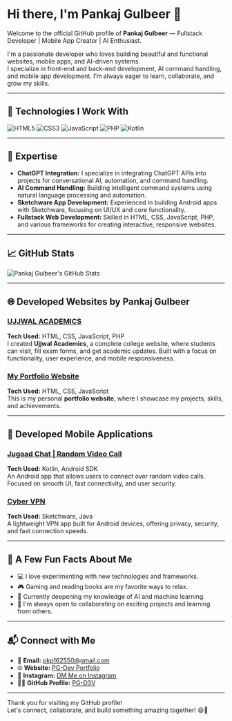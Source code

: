 # Hi there, I'm **Pankaj Gulbeer** 👋

Welcome to the official GitHub profile of **Pankaj Gulbeer** — Fullstack Developer | Mobile App Creator | AI Enthusiast.

I'm a passionate developer who loves building beautiful and functional websites, mobile apps, and AI-driven systems.  
I specialize in front-end and back-end development, AI command handling, and mobile app development. I’m always eager to learn, collaborate, and grow my skills.

---

## 🔧 Technologies I Work With

![HTML5](https://img.shields.io/badge/HTML5-E34F26?style=flat&logo=html5&logoColor=white)
![CSS3](https://img.shields.io/badge/CSS3-1572B6?style=flat&logo=css3&logoColor=white)
![JavaScript](https://img.shields.io/badge/JavaScript-ES6-yellow?style=flat&logo=javascript&logoColor=white)
![PHP](https://img.shields.io/badge/PHP-777BB4?style=flat&logo=php&logoColor=white)
![Kotlin](https://img.shields.io/badge/Kotlin-7F52FF?style=flat&logo=kotlin&logoColor=white)

---

## 🚀 Expertise

- **ChatGPT Integration:** I specialize in integrating ChatGPT APIs into projects for conversational AI, automation, and command handling.
- **AI Command Handling:** Building intelligent command systems using natural language processing and automation.
- **Sketchware App Development:** Experienced in building Android apps with Sketchware, focusing on UI/UX and core functionality.
- **Fullstack Web Development:** Skilled in HTML, CSS, JavaScript, PHP, and various frameworks for creating interactive, responsive websites.

---

## 📈 GitHub Stats

![Pankaj Gulbeer's GitHub Stats](https://github-readme-stats.vercel.app/api?username=PG-D3V&show_icons=true&hide_title=true&theme=radical&count_private=true)

---

## 🌐 Developed Websites by Pankaj Gulbeer

### [UJJWAL ACADEMICS](https://ujjwalacademics.com)
**Tech Used:** HTML, CSS, JavaScript, PHP  
I created **Ujjwal Academics**, a complete college website, where students can visit, fill exam forms, and get academic updates. Built with a focus on functionality, user experience, and mobile responsiveness.

### [My Portfolio Website](https://pg-d3v.github.io/MyPortfolio/)
**Tech Used:** HTML, CSS, JavaScript  
This is my personal **portfolio website**, where I showcase my projects, skills, and achievements.

---

## 📱 Developed Mobile Applications

### [Jugaad Chat | Random Video Call](https://your-app-link)
**Tech Used:** Kotlin, Android SDK  
An Android app that allows users to connect over random video calls. Focused on smooth UI, fast connectivity, and user security.

### [Cyber VPN](https://your-app-link)
**Tech Used:** Sketchware, Java  
A lightweight VPN app built for Android devices, offering privacy, security, and fast connection speeds.

---

## 📝 A Few Fun Facts About Me

- 💻 I love experimenting with new technologies and frameworks.
- 🎮 Gaming and reading books are my favorite ways to relax.
- 🌱 Currently deepening my knowledge of AI and machine learning.
- 🤝 I'm always open to collaborating on exciting projects and learning from others.

---

## 📬 Connect with Me

- 📧 **Email:** pkp162550@gmail.com
- 🌐 **Website:** [PG-Dev Portfolio](https://pg-d3v.github.io/MyPortfolio/)
- 💼 **Instagram:** [DM Me on Instagram](https://www.instagram.com/pankaj_x86?igsh=MjJkNmVrcHJhcnI4)
- 👨‍💻 **GitHub Profile:** [PG-D3V](https://github.com/PG-D3V)

---

Thank you for visiting my GitHub profile!  
Let's connect, collaborate, and build something amazing together! 😄🚀
